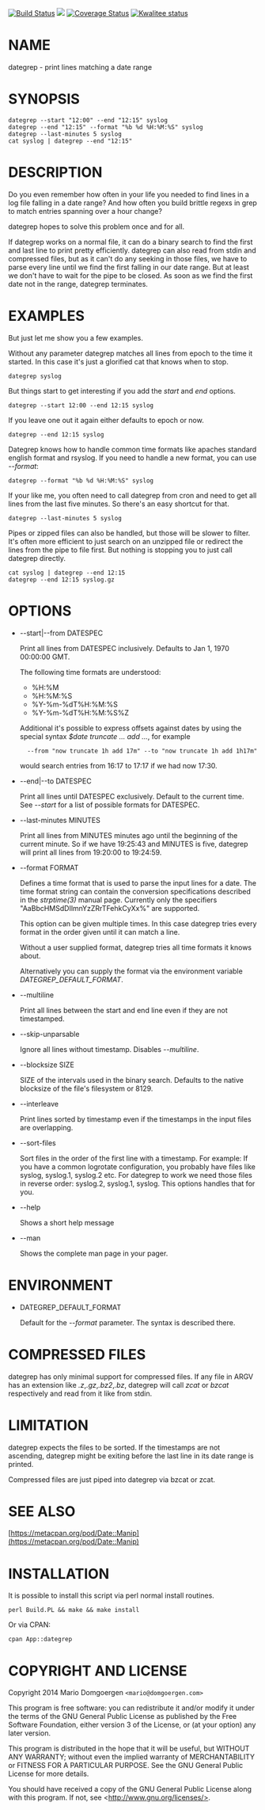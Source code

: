 [![Build Status](https://travis-ci.org/mdom/dategrep.svg?branch=master)](https://travis-ci.org/mdom/dategrep)
<a href="https://travis-ci.org/mdom/dategrep"><img src="https://travis-ci.org/mdom/dategrep.svg?branch=master"></a>  <a href='https://coveralls.io/r/mdom/dategrep?branch=master'><img src='https://coveralls.io/repos/mdom/dategrep/badge.png?branch=master' alt='Coverage Status' /></a> <a href="http://cpants.charsbar.org/dist/overview/App-dategrep"><img src="http://cpants.cpanauthors.org/dist/App-dategrep.png" alt="Kwalitee status"></a>

# NAME

dategrep - print lines matching a date range

# SYNOPSIS

    dategrep --start "12:00" --end "12:15" syslog
    dategrep --end "12:15" --format "%b %d %H:%M:%S" syslog
    dategrep --last-minutes 5 syslog
    cat syslog | dategrep --end "12:15"

# DESCRIPTION

Do you even remember how often in your life you needed to find lines in a log
file falling in a date range? And how often you build brittle regexs in grep to
match entries spanning over a hour change?

dategrep hopes to solve this problem once and for all.

If dategrep works on a normal file, it can do a binary search to find the first
and last line to print pretty efficiently. dategrep can also read from stdin
and compressed files, but as it can't do any seeking in those files, we have to
parse every line until we find the first falling in our date range. But at
least we don't have to wait for the pipe to be closed. As soon as we find the
first date not in the range, dategrep terminates.

# EXAMPLES

But just let me show you a few examples.

Without any parameter dategrep matches all lines from epoch to the time it
started. In this case it's just a glorified cat that knows when to stop.

    dategrep syslog

But things start to get interesting if you add the _start_ and _end_ options.

    dategrep --start 12:00 --end 12:15 syslog

If you leave one out it again either defaults to epoch or now.

    dategrep --end 12:15 syslog

Dategrep knows how to handle common time formats like apaches standard
english format and rsyslog. If you need to handle a new format, you can
use _--format_:

    dategrep --format "%b %d %H:%M:%S" syslog

If your like me, you often need to call dategrep from cron and need to get all
lines from the last five minutes. So there's an easy shortcut for that.

    dategrep --last-minutes 5 syslog

Pipes or zipped files can also be handled, but those will be slower to filter.
It's often more efficient to just search on an unzipped file or redirect the
lines from the pipe to file first. But nothing is stopping you to just call
dategrep directly.

    cat syslog | dategrep --end 12:15
    dategrep --end 12:15 syslog.gz

# OPTIONS

- --start|--from DATESPEC

    Print all lines from DATESPEC inclusively. Defaults to Jan 1, 1970 00:00:00 GMT.

    The following time formats are understood:

    - %H:%M
    - %H:%M:%S
    - %Y-%m-%dT%H:%M:%S
    - %Y-%m-%dT%H:%M:%S%Z

    Additional it's possible to express offsets against dates by using the special
    syntax _$date truncate ... add ..._, for example

        --from "now truncate 1h add 17m" --to "now truncate 1h add 1h17m"

    would search entries from 16:17 to 17:17 if we had now 17:30.

- --end|--to DATESPEC

    Print all lines until DATESPEC exclusively. Default to the current time. See _--start_
    for a list of possible formats for DATESPEC.

- --last-minutes MINUTES

    Print all lines from MINUTES minutes ago until the beginning of the current
    minute. So if we have 19:25:43 and MINUTES is five, dategrep will print all
    lines from 19:20:00 to 19:24:59.

- --format FORMAT

    Defines a time format that is used to parse the input lines for a date.  The
    time format string can contain the conversion specifications described in the
    _strptime(3)_ manual page. Currently only the specifiers
    "AaBbcHMSdDIlmnYzZRrTFehkCyXx%" are supported.

    This option can be given multiple times. In this case dategrep tries
    every format in the order given until it can match a line.

    Without a user supplied format, dategrep tries all time formats it knows about.

    Alternatively you can supply the format via the environment variable
    _DATEGREP\_DEFAULT\_FORMAT_.

- --multiline

    Print all lines between the start and end line even if they are not timestamped.

- --skip-unparsable

    Ignore all lines without timestamp. Disables _--multiline_.

- --blocksize SIZE

    SIZE of the intervals used in the binary search. Defaults to the native
    blocksize of the file's filesystem or 8129.

- --interleave

    Print lines sorted by timestamp even if the timestamps in the input files
    are overlapping.

- --sort-files

    Sort files in the order of the first line with a timestamp. For example:
    If you have a common logrotate configuration, you probably have files
    like syslog, syslog.1, syslog.2 etc. For dategrep to work we need those
    files in reverse order: syslog.2, syslog.1, syslog. This options handles
    that for you.

- --help

    Shows a short help message

- --man

    Shows the complete man page in your pager.

# ENVIRONMENT

- DATEGREP\_DEFAULT\_FORMAT

    Default for the _--format_ parameter. The syntax is described there.

# COMPRESSED FILES

dategrep has only minimal support for compressed files. If any file in
ARGV has an extension like _.z_,_.gz_,_.bz2_,_.bz_, dategrep will
call _zcat_ or _bzcat_ respectively and read from it like from stdin.

# LIMITATION

dategrep expects the files to be sorted. If the timestamps are not
ascending, dategrep might be exiting before the last line in its date
range is printed.

Compressed files are just piped into dategrep via bzcat or zcat.

# SEE ALSO

[https://metacpan.org/pod/Date::Manip](https://metacpan.org/pod/Date::Manip)

# INSTALLATION

It is possible to install this script via perl normal install routines.

    perl Build.PL && make && make install

Or via CPAN:

    cpan App::dategrep

# COPYRIGHT AND LICENSE

Copyright 2014 Mario Domgoergen `<mario@domgoergen.com>`

This program is free software: you can redistribute it and/or modify
it under the terms of the GNU General Public License as published by
the Free Software Foundation, either version 3 of the License, or
(at your option) any later version.

This program is distributed in the hope that it will be useful,
but WITHOUT ANY WARRANTY; without even the implied warranty of
MERCHANTABILITY or FITNESS FOR A PARTICULAR PURPOSE.  See the
GNU General Public License for more details.

You should have received a copy of the GNU General Public License
along with this program.  If not, see &lt;http://www.gnu.org/licenses/>.
